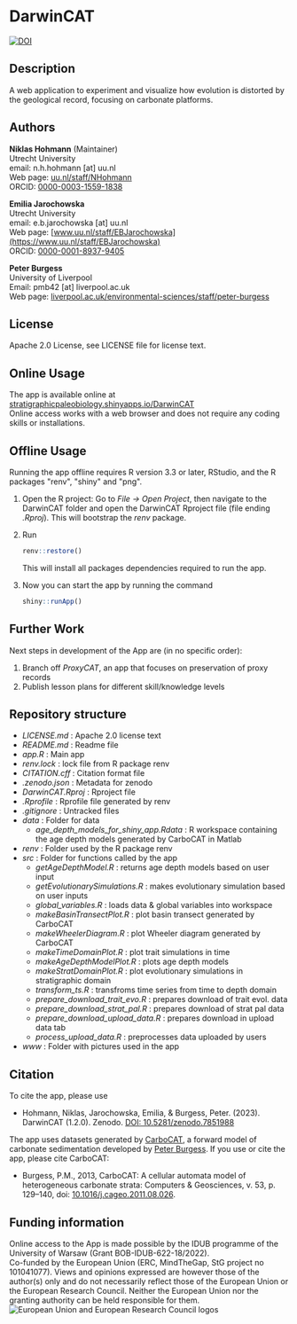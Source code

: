 # DarwinCAT

[![DOI](https://zenodo.org/badge/DOI/10.5281/zenodo.7938320.svg)](https://doi.org/10.5281/zenodo.7938320)

## Description

A web application to experiment and visualize how evolution is distorted by the geological record, focusing on carbonate platforms.

## Authors

__Niklas Hohmann__ (Maintainer)  
Utrecht University  
email: n.h.hohmann [at] uu.nl  
Web page: [uu.nl/staff/NHohmann](https://www.uu.nl/staff/NHHohmann)  
ORCID: [0000-0003-1559-1838](https://orcid.org/0000-0003-1559-1838)

__Emilia Jarochowska__  
Utrecht University  
email: e.b.jarochowska [at] uu.nl  
Web page: [www.uu.nl/staff/EBJarochowska](https://www.uu.nl/staff/EBJarochowska)  
ORCID: [0000-0001-8937-9405](https://orcid.org/0000-0001-8937-9405)

__Peter Burgess__  
University of Liverpool  
Email: pmb42 [at] liverpool.ac.uk  
Web page: [liverpool.ac.uk/environmental-sciences/staff/peter-burgess](https://www.liverpool.ac.uk/environmental-sciences/staff/peter-burgess/)

## License

Apache 2.0 License, see LICENSE file for license text.

## Online Usage

The app is available online at [stratigraphicpaleobiology.shinyapps.io/DarwinCAT](https://stratigraphicpaleobiology.shinyapps.io/DarwinCAT/)  
Online access works with a web browser and does not require any coding skills or installations.

## Offline Usage

Running the app offline requires R version 3.3 or later, RStudio, and the R packages "renv", "shiny" and "png".

1. Open the R project: Go to _File -> Open Project_, then navigate to the DarwinCAT folder and open the DarwinCAT Rproject file (file ending _.Rproj_). This will bootstrap the _renv_ package.
2. Run

    ``` R
    renv::restore()
    ```

    This will install all packages dependencies required to run the app.
3. Now you can start the app by running the command

    ``` R
    shiny::runApp()
    ```

## Further Work

Next steps in development of the App are (in no specific order):

1. Branch off _ProxyCAT_, an app that focuses on preservation of proxy records
2. Publish lesson plans for different skill/knowledge levels

## Repository structure

- _LICENSE.md_ : Apache 2.0 license text
- _README.md_ : Readme file
- _app.R_ : Main app
- _renv.lock_ : lock file from R package renv
- _CITATION.cff_ : Citation format file
- _.zenodo.json_ : Metadata for zenodo
- _DarwinCAT.Rproj_ : Rproject file
- _.Rprofile_ : Rprofile file generated by renv
- _.gitignore_ : Untracked files
- _data_ : Folder for data
  - _age_depth_models_for_shiny_app.Rdata_ : R workspace containing the age depth models generated by CarboCAT in Matlab
- _renv_ : Folder used by the R package renv
- _src_ : Folder for functions called by the app
  - _getAgeDepthModel.R_ : returns age depth models based on user input
  - _getEvolutionarySimulations.R_ : makes evolutionary simulation based on user inputs
  - _global_variables.R_ : loads data & global variables into workspace
  - _makeBasinTransectPlot.R_ : plot basin transect generated by CarboCAT
  - _makeWheelerDiagram.R_ : plot Wheeler diagram generated by CarboCAT
  - _makeTimeDomainPlot.R_ : plot trait simulations in time
  - _makeAgeDepthModelPlot.R_ : plots age depth models
  - _makeStratDomainPlot.R_ : plot evolutionary simulations in stratigraphic domain
  - _transform_ts.R_ : transfroms time series from time to depth domain
  - _prepare_download_trait_evo.R_ : prepares download of trait evol. data
  - _prepare_download_strat_pal.R_ : prepares download of strat pal data
  - _prepare_download_upload_data.R_ : prepares download in upload data tab
  - _process_upload_data.R_ : preprocesses data uploaded by users
- _www_ : Folder with pictures used in the app

## Citation

To cite the app, please use

- Hohmann, Niklas, Jarochowska, Emilia, & Burgess, Peter. (2023). DarwinCAT (1.2.0). Zenodo. [DOI: 10.5281/zenodo.7851988](https://doi.org/10.5281/zenodo.7851988)

The app uses datasets generated by [CarboCAT](https://github.com/csdms-contrib/carbocat), a forward model of carbonate sedimentation developed by [Peter Burgess](https://www.liverpool.ac.uk/environmental-sciences/staff/peter-burgess/). If you use or cite the app, please cite CarboCAT:

- Burgess, P.M., 2013, CarboCAT: A cellular automata model of heterogeneous carbonate strata: Computers & Geosciences, v. 53, p. 129–140, doi: [10.1016/j.cageo.2011.08.026](https://www.sciencedirect.com/science/article/pii/S0098300411002949).

## Funding information

Online access to the App is made possible by the IDUB programme of the University of Warsaw (Grant BOB-IDUB-622-18/2022).  
Co-funded by the European Union (ERC, MindTheGap, StG project no 101041077). Views and opinions expressed are however those of the author(s) only and do not necessarily reflect those of the European Union or the European Research Council. Neither the European Union nor the granting authority can be held responsible for them.
![European Union and European Research Council logos](https://erc.europa.eu/sites/default/files/2023-06/LOGO_ERC-FLAG_FP.png)
